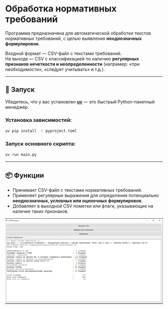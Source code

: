 
# Обработка нормативных требований

Программа предназначена для автоматической обработки текстов нормативных требований, с целью выявления **неоднозначных формулировок**.  

Входной формат — CSV-файл с текстами требований.  
На выходе — CSV с классификацией по наличию **регулярных признаков нечеткости и неопределенности** (например: «при необходимости», «следует учитывать» и т.д.).

---

## 🚀 Запуск

Убедитесь, что у вас установлен [**uv**](https://github.com/astral-sh/uv) — это быстрый Python-пакетный менеджер.

### Установка зависимостей:

```bash
uv pip install -r pyproject.toml
```

### Запуск основного скрипта:

```bash
uv run main.py
```

---

## 📦 Функции

- Принимает CSV-файл с текстами нормативных требований.
- Применяет регулярные выражения для определения потенциально **неоднозначных, условных или оценочных формулировок**.
- Добавляет в выходной CSV пометки или флаги, указывающие на наличие таких признаков.

![alt text](image.png)